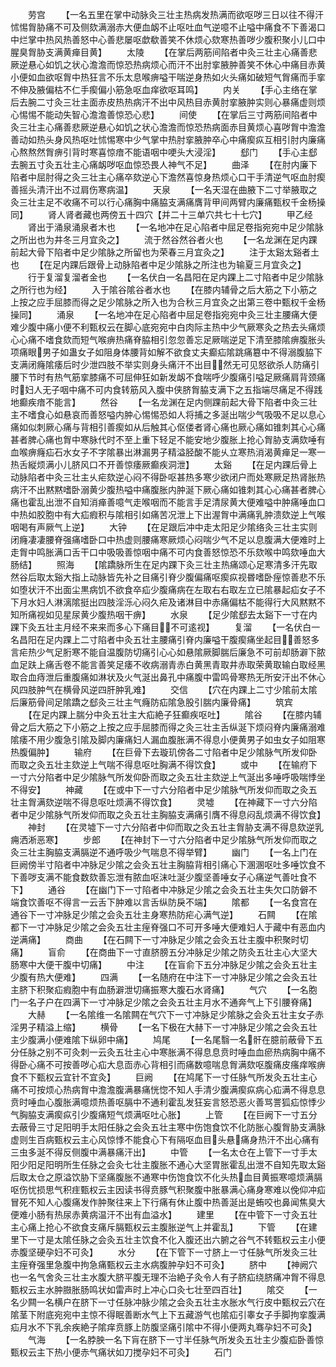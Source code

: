 <!-- { "loadSidebar": true } -->
　　劳宫
　　【一名五里在掌中动脉灸三壮主热病发热满而欲呕哕三日以往不得汗怵惕胷胁痛不可及侧欬满溺赤大便血衂不止呕吐血气逆噫不止嗌中痛食不下善渴口中烂掌中热风热善怒中心善悲屡呕歔欷善笑不休烦心欬寒热善哕少腹积聚小儿口中腥臭胷胁支满黄瘅目黄】
　　太陵
　　【在掌后两筋间陷者中灸三壮主心痛善悲厥逆悬心如饥之状心澹澹而惊恐热病烦心而汗不出肘挛腋肿善笑不休心中痛目赤黄小便如血欲呕胷中热狂言不乐太息喉痹嗌干喘逆身热如火头痛如破短气胷痛而手挛不伸及腋偏枯不仁手瘈偏小筋急呕血痒欲呕耳鸣】
　　内关
　　【手心主络在掌后去腕二寸灸三壮主面赤皮热热病汗不出中风热目赤黄肘挛腋肿实则心暴痛虚则烦心惕惕不能动失智心澹澹善惊恐心悲】
　　间使
　　【在掌后三寸两筋间陷者中灸三壮主心痛善悲厥逆悬心如饥之状心澹澹而惊恐热病面赤目黄烦心喜哕胷中澹澹善动如热头身风热呕吐怵惕寒中少气掌中热肘挛腋肿卒心中痛瘈疭互相引肘内廉痛心熬熬然胷痹引背时寒喜惊瘖不能语咽中哽头大浸淫】
　　郄门
　　【手心主郄去腕五寸灸五壮主心痛衂哕呕血惊恐畏人神气不足】
　　曲泽
　　【在肘内廉下陷者中屈肘得之灸三壮主心痛卒欬逆心下澹然喜惊身热烦心口干手清逆气呕血肘瘈善摇头清汗出不过肩伤寒病温】
　　天泉
　　【一名天湿在曲腋下二寸举腋取之灸三壮主足不收痛不可以行心痛胸中痛脇支满痛膺背甲间两臂内廉痛甄权千金杨操同】
　　肾人肾者藏也两傍五十四穴【并二十三单穴共七十七穴】
　　甲乙经
　　肾出于涌泉涌泉者木也
　　【一名地冲在足心陷者中屈足卷指宛宛中足少隂脉之所出也为井冬三月宜灸之】
　　流于然谷然谷者火也
　　【一名龙渊在足内踝前起大骨下陷者中足少隂脉之所留也为荣春三月宜灸之】
　　注于太谿太谿者土也
　　【在足内踝后跟骨上动脉陷者中足少隂脉之所注也为输夏三月宜灸之】
　　行于复溜复溜者金也
　　【一名伏白一名昌阳在足内踝上二寸陷者中足少隂脉之所行也为经】
　　入于隂谷隂谷者水也
　　【在膝内辅骨之后大筋之下小筋之上按之应手屈膝而得之足少隂脉之所入也为合秋三月宜灸之出第三卷中甄权千金杨操同】
　　涌泉
　　【一名地冲在足心陷者中屈足卷指宛宛中灸三壮主腰痛大便难少腹中痛小便不利甄权云在脚心底宛宛中白肉际主热中少气厥寒灸之热去头痛烦心心痛不嗜食欬而短气喉痹热痛脊脇相引忽忽善忘足厥喘逆足下清至膝隂痹腹胀头项痛眼男子如蛊女子如阻身体腰背如解不欲食丈夫癫疝隂跳痛簒中不得溺腹脇下支满闭癃隂痿后时少泄四肢不举实则身头痛汗不出目然无可见怒欲杀人防痛引腰下节时有热气筋挛膝痛不可屈伸狂如新发衂不食喘呼少腹痛引嗌足厥痛肩背颈痛时妇人无子咽中痛不可内食转筋风入腹中侠脐胷脇支满下之五指端尽痛足不得践地癫疾瘖不能言】
　　然谷
　　【一名龙渊在足内侧踝前起大骨下陷者中灸三壮主不嗜食心如悬哀而善怒嗌内肿心惕惕恐如人将捕之多涎出喘少气吸吸不足以息心痛如似刺厥心痛与背相引善瘈如从后触其心伛偻者肾心痛也厥心痛如锥刺其心心痛甚者脾心痛也胷中寒脉代时不至上重下轻足不能安地少腹胀上抢心胷胁支满欬唾有血喉痹癃疝石水女子不字隂暴出淋漏男子精溢胫酸不能乆立寒热消渴黄瘅足一寒一热舌縦烦满小儿脐风口不开善惊痿厥癫疾洞泄】
　　太谿
　　【在足内踝后骨上动脉陷者中灸三壮主乆疟欬逆心闷不得卧呕甚热多寒少欲闭户而处寒厥足热肾胀热病汗不出黙黙嗜卧溺黄少腹热嗌中痛腹胀内肿涎下厥心痛如锥刺其心心痛甚者脾心痛也霍乱出泄不自知消瘅善噫气走喉咽而不能言手足清尿黄大便难嗌中肿痛唾血口中热如胶胞中有大疝瘕积与隂相引如痛苦况泄上下出渥胷中满痛乳肿溃欬逆上气喉咽喝有声厥气上逆】
　　大钟
　　【在足跟后冲中走太阳足少隂络灸三壮主实则闭癃凄凄腰脊强痛嗜卧口中热虚则腰痛寒厥烦心闷喘少气不足以息腹满大便难时上走胷中鸣胀满口舌干口中吸吸善惊咽中痛不可内食善怒惊恐不乐欬喉中鸣欬唾血大肠结】
　　照海
　　【隂蹻脉所生在足内踝下灸三壮主热痛颂心足寒清多汗先取然谷后取太谿大指上动脉皆先补之目痛引脊少腹偏痛呕瘈疭视昬嗜卧痓惊善悲不乐如堕状汗不出面尘黒病饥不欲食卒疝少腹痛病在左取右右取左立已隂暴起疝女子不下月水妇人淋漓隂挺出四肢淫泺心闷久疟及诸淋目中赤痛偏枯不能得行大风黙黙不知所痛视如见星尿黄少腹热咽干痹】
　　水泉
　　【足少隂郄去太谿下一寸在内踝下灸五壮主月经不来来而多心下痛目不可逺视】
　　复溜
　　【一名伏白一名昌阳在足内踝上二寸陷者中灸五壮主腰痛引脊内廉嗌干腹瘈痛坐起目善怒多言疟热少气足胻寒不能自温腹防切痛引心心如悬隂厥脚腨后廉急不可前却肠澼下脓血足趺上痛舌卷不能言善笑足痿不收病溺青赤白黄黑青取井赤取荣黄取输白取经黑取合血痔泄后重腹痛如淋状及火气涎出鼻孔中痛腹中雷鸣骨寒热无所安汗出不休心风四肢肿气在横骨风逆四肝肿乳难】
　　交信
　　【穴在内踝上二寸少隂前太隂后廉筋骨间足隂蹻之郄灸三壮主气癃防疝隂急股引腨内廉骨痛】
　　筑宾
　　【在足内踝上腨分中灸五壮主大疝絶子狂癫疾呕吐】
　　隂谷
　　【在膝内辅骨之后大筋之下小筋之上按之应手屈膝而得之灸三壮主舌纵涎下烦闷脊内廉痛溺难隂痿不用少腹急引隂及脚内廉痛妇人漏血腹胀满不得息小便黄男子如虫女子如阻寒热腹偏肿】
　　输府
　　【在巨骨下去璇玑傍各二寸陷者中足少隂脉气所发仰卧而取之灸五壮主欬逆上气喘不得息呕吐胸满不得饮食】
　　或中
　　【在输府下一寸六分陷者中足少隂脉气所发仰卧而取之灸五壮主欬逆上气涎出多唾呼吸喘悸坐不得安】
　　神藏
　　【在或中下一寸六分陷者中足少隂脉气所发仰而取之灸五壮主胷满欬逆喘不得息呕吐烦满不得饮食】
　　灵墟
　　【在神藏下一寸六分陷者中足少隂脉气所发仰而取之灸五壮主胸脇支满痛引膺不得息闷乱烦满不得饮食】
　　神封
　　【在灵墟下一寸六分陷者中仰而取之灸五壮主胷胁支满不得息欬逆乳痈洒淅恶寒】
　　步郎
　　【在神封下一寸六分陷者中足少隂脉气所发仰而取之灸三壮主胸脇支满膈逆不通呼吸少气喘息不得举臂】
　　幽门
　　【一名上门在巨阙傍半寸陷者中冲脉足少隂之会灸五壮主胸脇背相引痛心下溷溷呕吐多唾饮食不下善哕支满不能食数欬善忘泄有脓血呕沫吐涎少腹坚善唾女子心痛逆气善吐食不下】
　　通谷
　　【在幽门下一寸陷者中冲脉足少隂之会灸五壮主失欠口防僻不端食饮善呕不得言一云舌下肿难以言舌纵防戾不端】
　　隂都
　　【一名食宫在通谷下一寸冲脉足少隂之会灸五壮主身寒热防疟心满气逆】
　　石闗
　　【在隂都下一寸冲脉足少隂之会灸五壮主痓脊强口不可开多唾大便难妇人于藏中有恶血内逆满痛】
　　商曲
　　【在石闗下一寸冲脉足少隂之会灸五壮主腹中积聚时切痛】
　　盲俞
　　【在商曲下一寸直脐膀五分冲脉足少隂之防灸五壮主心大坚大肠寒中大便干腹中切痛】
　　中注
　　【在盲俞下五分冲脉足少隂之会灸五壮主少腹有热大便难】
　　四满
　　【一名随府在中注下一寸冲脉足少隂之会灸五壮主脐下积聚疝瘕胞中有血肠澼泄切痛振寒大腹石水肾痛】
　　气穴
　　【一名胞门一名子户在四满下一寸冲脉足少隂之会灸五壮主月水不通奔气上下引腰脊痛】
　　大赫
　　【一名隂维一名隂闗在气穴下一寸冲脉足少隂脉之会灸五壮主女子赤淫男子精溢上缩】
　　横骨
　　【一名下极在大赫下一寸冲脉足少隂之会灸五壮主少腹满小便难隂下纵卵中痛】
　　鸠尾
　　【一名尾翳一名骭在臆前蔽骨下五分任脉之别不可灸刺一云灸五壮主心中寒胀满不得息息贲时唾血血瘀热病胸中痛不得卧心痛不可按善哕心疝大息靣赤心背相引而痛数噫喘息胷满欬呕腹痛皮瘙痒喉痹食不下甄权云宜针不宜灸】
　　巨阙
　　【在鸠尾下一寸任脉气所发灸五壮主心痛不可按烦心热病胷中澹澹腹满暴痛恍惚不知人手清少腹满瘈疭病心疝满不得息息贲时唾血心腹胀满噫烦热善呕膈中不通利霍乱发狂妄言怒恐恶火善骂詈狐疝惊悸少气胸脇支满瘈疭引少腹痛短气烦满呕吐心胀】
　　上管
　　【在巨阙下一寸五分去蔽骨三寸足阳明手太阳任脉之会灸五壮主寒中伤饱食饮不化防胀心腹胷胁支满脉虚则生百病甄权云主心风惊悸不能食心下有隔呕血目头悬痛身热汗不出心痛有三虫多涎不得反侧腹中满暴痛汗出】
　　中管
　　【一名太仓在上管下一寸手太阳少阳足阳明所生任脉之会灸七壮主腹胀不通心大坚胃胀霍乱出泄不自知先取太谿后取太仓之原溢饮胁下坚痛腹胀不通寒中伤饱食饮不化头热血目黄振寒噫烦满膈呕伤忧损思气积疰甄权云主因读书得贲豚气积聚腹中胀暴满心痛身寒难以俛仰冲疝冒死不知人心腹痛发作肿聚往来上下行痛有休止腹中热善涎出是蛕咬也鼻闻焦臭大便难小肠有热尿赤黄病温汗不出有血溢水】
　　建里
　　【在中管下一寸灸五壮主心痛上抢心不欲食支痛斥膈甄权云主腹胀逆气上并霍乱】
　　下管
　　【在建里下一寸是太隂任脉之会灸五壮主饮食不化入腹还出六腑之谷气不转甄权云主小便赤腹坚硬孕妇不可灸】
　　水分
　　【在下管下一寸脐上一寸任脉气所发灸三壮主痓脊强里急腹中拘急痛甄权云主水病腹肿孕妇不可灸】
　　脐中
　　【神阙穴也一名气舍灸三壮主水腹大脐平腹无理不治絶子灸令人有子脐疝绕脐痛冲胷不得息甄权云主水肿臌胀肠鸣状如雷声时上冲心口灸七壮至四百壮】
　　隂交
　　【一名少闗一名横户在脐下一寸任脉冲脉少隂之会灸五壮主水胀水气行皮中甄权云穴在隂茎下附底宛宛中主惊不得眠善断水气上下五藏游气也隂疝引睾女子手脚拘挛腹满疝月水不下乳余疾絶子隂痒贲豚上防腹坚痛引隂中不得小便两丸骞孕妇不可灸】
　　气海
　　【一名脖胦一名下肓在脐下一寸半任脉气所发灸五壮主少腹疝卧善惊甄权云主下热小便赤气痛状如刀搅孕妇不可灸】
　　石门
